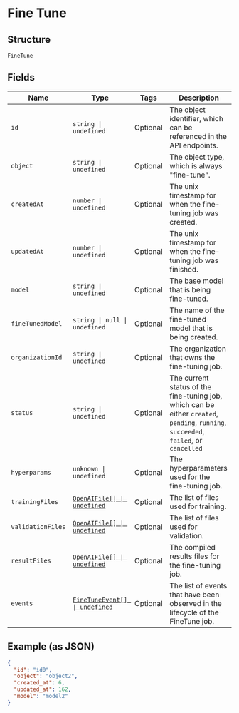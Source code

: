 
# Fine Tune

## Structure

`FineTune`

## Fields

| Name | Type | Tags | Description |
|  --- | --- | --- | --- |
| `id` | `string \| undefined` | Optional | The object identifier, which can be referenced in the API endpoints. |
| `object` | `string \| undefined` | Optional | The object type, which is always "fine-tune". |
| `createdAt` | `number \| undefined` | Optional | The unix timestamp for when the fine-tuning job was created. |
| `updatedAt` | `number \| undefined` | Optional | The unix timestamp for when the fine-tuning job was finished. |
| `model` | `string \| undefined` | Optional | The base model that is being fine-tuned. |
| `fineTunedModel` | `string \| null \| undefined` | Optional | The name of the fine-tuned model that is being created. |
| `organizationId` | `string \| undefined` | Optional | The organization that owns the fine-tuning job. |
| `status` | `string \| undefined` | Optional | The current status of the fine-tuning job, which can be either `created`, `pending`, `running`, `succeeded`, `failed`, or `cancelled` |
| `hyperparams` | `unknown \| undefined` | Optional | The hyperparameters used for the fine-tuning job. |
| `trainingFiles` | [`OpenAIFile[] \| undefined`](../../doc/models/open-ai-file.md) | Optional | The list of files used for training. |
| `validationFiles` | [`OpenAIFile[] \| undefined`](../../doc/models/open-ai-file.md) | Optional | The list of files used for validation. |
| `resultFiles` | [`OpenAIFile[] \| undefined`](../../doc/models/open-ai-file.md) | Optional | The compiled results files for the fine-tuning job. |
| `events` | [`FineTuneEvent[] \| undefined`](../../doc/models/fine-tune-event.md) | Optional | The list of events that have been observed in the lifecycle of the FineTune job. |

## Example (as JSON)

```json
{
  "id": "id0",
  "object": "object2",
  "created_at": 6,
  "updated_at": 162,
  "model": "model2"
}
```

